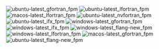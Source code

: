  ![ubuntu-latest_gfortran_fpm](https://img.shields.io/badge/ubuntu--latest_gfortran_fpm-passing-brightgreen) ![ubuntu-latest_lfortran_fpm](https://img.shields.io/badge/ubuntu--latest_lfortran_fpm-failing-red) ![macos-latest_lfortran_fpm](https://img.shields.io/badge/macos--latest_lfortran_fpm-failing-red) ![ubuntu-latest_nvfortran_fpm](https://img.shields.io/badge/ubuntu--latest_nvfortran_fpm-passing-brightgreen) ![ubuntu-latest_ifx_fpm](https://img.shields.io/badge/ubuntu--latest_ifx_fpm-passing-brightgreen) ![windows-latest_gfortran_fpm](https://img.shields.io/badge/windows--latest_gfortran_fpm-failing-red) ![windows-latest_ifx_fpm](https://img.shields.io/badge/windows--latest_ifx_fpm-failing-red) ![windows-latest_flang-new_fpm](https://img.shields.io/badge/windows--latest_flang--new_fpm-failing-red) ![windows-latest_lfortran_fpm](https://img.shields.io/badge/windows--latest_lfortran_fpm-failing-red) ![macos-latest_gfortran_fpm](https://img.shields.io/badge/macos--latest_gfortran_fpm-passing-brightgreen) ![ubuntu-latest_flang-new_fpm](https://img.shields.io/badge/ubuntu--latest_flang--new_fpm-failing-red)

